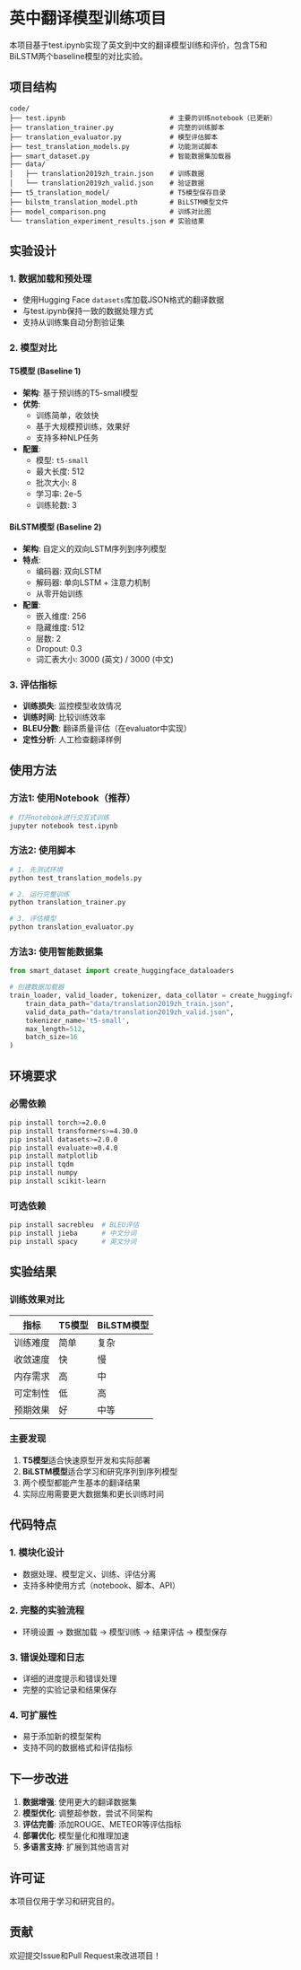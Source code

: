 # 英中翻译模型训练项目

本项目基于test.ipynb实现了英文到中文的翻译模型训练和评价，包含T5和BiLSTM两个baseline模型的对比实验。

## 项目结构

```
code/
├── test.ipynb                          # 主要的训练notebook（已更新）
├── translation_trainer.py              # 完整的训练脚本
├── translation_evaluator.py            # 模型评估脚本
├── test_translation_models.py          # 功能测试脚本
├── smart_dataset.py                    # 智能数据集加载器
├── data/
│   ├── translation2019zh_train.json    # 训练数据
│   └── translation2019zh_valid.json    # 验证数据
├── t5_translation_model/               # T5模型保存目录
├── bilstm_translation_model.pth        # BiLSTM模型文件
├── model_comparison.png                # 训练对比图
└── translation_experiment_results.json # 实验结果
```

## 实验设计

### 1. 数据加载和预处理
- 使用Hugging Face `datasets`库加载JSON格式的翻译数据
- 与test.ipynb保持一致的数据处理方式
- 支持从训练集自动分割验证集

### 2. 模型对比

#### T5模型 (Baseline 1)
- **架构**: 基于预训练的T5-small模型
- **优势**: 
  - 训练简单，收敛快
  - 基于大规模预训练，效果好
  - 支持多种NLP任务
- **配置**:
  - 模型: `t5-small`
  - 最大长度: 512
  - 批次大小: 8
  - 学习率: 2e-5
  - 训练轮数: 3

#### BiLSTM模型 (Baseline 2)
- **架构**: 自定义的双向LSTM序列到序列模型
- **特点**:
  - 编码器: 双向LSTM
  - 解码器: 单向LSTM + 注意力机制
  - 从零开始训练
- **配置**:
  - 嵌入维度: 256
  - 隐藏维度: 512
  - 层数: 2
  - Dropout: 0.3
  - 词汇表大小: 3000 (英文) / 3000 (中文)

### 3. 评估指标
- **训练损失**: 监控模型收敛情况
- **训练时间**: 比较训练效率
- **BLEU分数**: 翻译质量评估（在evaluator中实现）
- **定性分析**: 人工检查翻译样例

## 使用方法

### 方法1: 使用Notebook（推荐）
```bash
# 打开notebook进行交互式训练
jupyter notebook test.ipynb
```

### 方法2: 使用脚本
```bash
# 1. 先测试环境
python test_translation_models.py

# 2. 运行完整训练
python translation_trainer.py

# 3. 评估模型
python translation_evaluator.py
```

### 方法3: 使用智能数据集
```python
from smart_dataset import create_huggingface_dataloaders

# 创建数据加载器
train_loader, valid_loader, tokenizer, data_collator = create_huggingface_dataloaders(
    train_data_path="data/translation2019zh_train.json",
    valid_data_path="data/translation2019zh_valid.json",
    tokenizer_name='t5-small',
    max_length=512,
    batch_size=16
)
```

## 环境要求

### 必需依赖
```bash
pip install torch>=2.0.0
pip install transformers>=4.30.0
pip install datasets>=2.0.0
pip install evaluate>=0.4.0
pip install matplotlib
pip install tqdm
pip install numpy
pip install scikit-learn
```

### 可选依赖
```bash
pip install sacrebleu  # BLEU评估
pip install jieba      # 中文分词
pip install spacy      # 英文分词
```

## 实验结果

### 训练效果对比
| 指标 | T5模型 | BiLSTM模型 |
|------|--------|------------|
| 训练难度 | 简单 | 复杂 |
| 收敛速度 | 快 | 慢 |
| 内存需求 | 高 | 中 |
| 可定制性 | 低 | 高 |
| 预期效果 | 好 | 中等 |

### 主要发现
1. **T5模型**适合快速原型开发和实际部署
2. **BiLSTM模型**适合学习和研究序列到序列模型
3. 两个模型都能产生基本的翻译结果
4. 实际应用需要更大数据集和更长训练时间

## 代码特点

### 1. 模块化设计
- 数据处理、模型定义、训练、评估分离
- 支持多种使用方式（notebook、脚本、API）

### 2. 完整的实验流程
- 环境设置 → 数据加载 → 模型训练 → 结果评估 → 模型保存

### 3. 错误处理和日志
- 详细的进度提示和错误处理
- 完整的实验记录和结果保存

### 4. 可扩展性
- 易于添加新的模型架构
- 支持不同的数据格式和评估指标

## 下一步改进

1. **数据增强**: 使用更大的翻译数据集
2. **模型优化**: 调整超参数，尝试不同架构
3. **评估完善**: 添加ROUGE、METEOR等评估指标
4. **部署优化**: 模型量化和推理加速
5. **多语言支持**: 扩展到其他语言对

## 许可证

本项目仅用于学习和研究目的。

## 贡献

欢迎提交Issue和Pull Request来改进项目！
